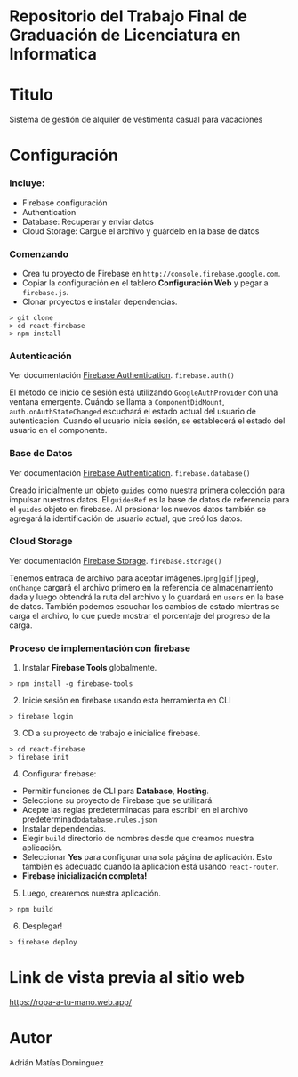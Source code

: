 # Repositorio del Trabajo Final de Graduación de Licenciatura en Informatica

# Titulo
Sistema de gestión de alquiler de vestimenta casual para vacaciones

# Configuración

### Incluye:
- Firebase configuración
- Authentication
- Database: Recuperar y enviar datos
- Cloud Storage: Cargue el archivo y guárdelo en la base de datos

### Comenzando
- Crea tu proyecto de Firebase en `http://console.firebase.google.com`.
- Copiar la configuración en el tablero **Configuración Web** y pegar a `firebase.js`.
- Clonar proyectos e instalar dependencias.
```
> git clone 
> cd react-firebase
> npm install
```

### Autenticación
Ver documentación [Firebase Authentication](https://firebase.google.com/docs/auth/web/start).
`firebase.auth()`

El método de inicio de sesión está utilizando `GoogleAuthProvider` con una ventana emergente. Cuándo se llama a `ComponentDidMount`,
`auth.onAuthStateChanged` escuchará el estado actual del usuario de autenticación. Cuando el usuario inicia sesión, se establecerá el estado del usuario en el componente.

### Base de Datos
Ver documentación [Firebase Authentication](https://firebase.google.com/docs/auth/).
`firebase.database()`

Creado inicialmente un objeto `guides` como nuestra primera colección para impulsar nuestros datos. El `guidesRef` es la base de datos de referencia para el `guides` objeto en firebase.
Al presionar los nuevos datos también se agregará la identificación de usuario actual, que creó los datos.

### Cloud Storage
Ver documentación [Firebase Storage](https://firebase.google.com/docs/storage/web/start).
`firebase.storage()`

Tenemos entrada de archivo para aceptar imágenes.(`png|gif|jpeg`),
`onChange` cargará el archivo primero en la referencia de almacenamiento dada y luego obtendrá la ruta del archivo y lo guardará en `users` en la base de datos.
También podemos escuchar los cambios de estado mientras se carga el archivo, lo que puede mostrar el porcentaje del progreso de la carga.

### Proceso de implementación con firebase
1. Instalar **Firebase Tools** globalmente.
```
> npm install -g firebase-tools
```
2. Inicie sesión en firebase usando esta herramienta en CLI
```
> firebase login
```
3. CD a su proyecto de trabajo e inicialice firebase.
```
> cd react-firebase
> firebase init
```
4. Configurar firebase:
- Permitir funciones de CLI para **Database**, **Hosting**.
- Seleccione su proyecto de Firebase que se utilizará.
- Acepte las reglas predeterminadas para escribir en el archivo predeterminado`database.rules.json`
- Instalar dependencias.
- Elegir `build` directorio de nombres desde que creamos nuestra aplicación.
- Seleccionar **Yes** para configurar una sola página de aplicación. Esto también es adecuado cuando la aplicación está usando `react-router`.
- **Firebase inicialización completa!**

5. Luego, crearemos nuestra aplicación.
```
> npm build
```
6. Desplegar!
```
> firebase deploy
```

# Link de vista previa al sitio web
https://ropa-a-tu-mano.web.app/

# Autor
Adrián Matías Dominguez
